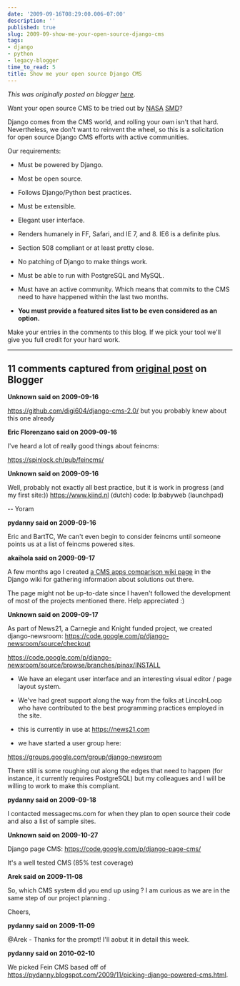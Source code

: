 ```yaml
---
date: '2009-09-16T08:29:00.006-07:00'
description: ''
published: true
slug: 2009-09-show-me-your-open-source-django-cms
tags:
- django
- python
- legacy-blogger
time_to_read: 5
title: Show me your open source Django CMS
---
```


*This was originally posted on blogger [here](https://pydanny.blogspot.com/2009/09/show-me-your-open-source-django-cms.html)*.

Want your open source CMS to be tried out by [NASA](https://www.nasa.gov/) [SMD](https://nasascience.nasa.gov/)?

Django comes from the CMS world, and rolling your own isn't that hard. Nevertheless, we don't want to reinvent the wheel, so this is a solicitation for open source Django CMS efforts with active communities.

Our requirements:


- Must be powered by Django.
- Most be open source.

- Follows Django/Python best practices.
- Must be extensible.

- Elegant user interface.

- Renders humanely in FF, Safari, and IE 7, and 8. IE6 is a definite plus.
- Section 508 compliant or at least pretty close.

- No patching of Django to make things work.
- Must be able to run with PostgreSQL and MySQL.
- Must have an active community. Which means that commits to the CMS need to have happened within the last two months.</li><li style="font-weight: bold;">You must provide a featured sites list to be even considered as an option.


Make your entries in the comments to this blog. If we pick your tool we'll give you full credit for your hard work.

---

## 11 comments captured from [original post](https://pydanny.blogspot.com/2009/09/show-me-your-open-source-django-cms.html) on Blogger

**Unknown said on 2009-09-16**

https://github.com/digi604/django-cms-2.0/ but you probably knew about this one already

**Eric Florenzano said on 2009-09-16**

I've heard a lot of really good things about feincms:

https://spinlock.ch/pub/feincms/

**Unknown said on 2009-09-16**

Well, probably not exactly all best practice, but it is work in progress (and my first site:))
https://www.kiind.nl (dutch)
code: lp:babyweb (launchpad)

--
Yoram

**pydanny said on 2009-09-16**

Eric and BartTC, We can't even begin to consider feincms until someone points us at a list of feincms powered sites.

**akaihola said on 2009-09-17**

A few months ago I created [a CMS apps comparison wiki page](https://code.djangoproject.com/wiki/CMSAppsComparison) in the Django wiki for gathering information about solutions out there.

The page might not be up-to-date since I haven't followed the development of most of the projects mentioned there. Help appreciated :)

**Unknown said on 2009-09-17**

As part of News21, a Carnegie and Knight funded project, we created django-newsroom: https://code.google.com/p/django-newsroom/source/checkout 

https://code.google.com/p/django-newsroom/source/browse/branches/pinax/INSTALL

* We have an elegant user interface and an interesting visual editor / page layout system.

* We've had great support along the way from the folks at LincolnLoop who have contributed to the best programming practices employed in the site.

* this is currently in use at https://news21.com

* we have started a user group here:

https://groups.google.com/group/django-newsroom

There still is some roughing out along the edges that need to happen (for instance, it currently requires PostgreSQL) but my colleagues and I will be willing to work to make this compliant.

**pydanny said on 2009-09-18**

I contacted messagecms.com for when they plan to open source their code and also a list of sample sites.

**Unknown said on 2009-10-27**

Django page CMS: https://code.google.com/p/django-page-cms/

It's a well tested CMS (85% test coverage)

**Arek said on 2009-11-08**

So, which CMS system did you end up using ? I am curious as we are in the same step of our project planning . 

Cheers,

**pydanny said on 2009-11-09**

@Arek - Thanks for the prompt! I'll aobut it in detail this week.

**pydanny said on 2010-02-10**

We picked Fein CMS based off of https://pydanny.blogspot.com/2009/11/picking-django-powered-cms.html.

